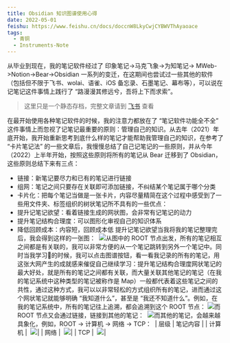 ```yaml
---
title: Obsidian 知识图谱使用心得
date: 2022-05-01
feishu: https://www.feishu.cn/docs/doccnW8LkyCwjCYBWVThAyaoace
tags:
  - 青铜 
  - Instruments-Note
---
```


从毕业到现在，我的笔记软件经过了 印象笔记-\>马克飞象-\>为知笔记-\> MWeb-\>Notion-\>Bear-\>Obsidian 一系列的变迁，在这期间也尝试过一些其他的软件（包括但不限于飞书、wolai、语雀、iOS 备忘录、石墨笔记、幕布等），可以说在记笔记这件事情上践行了 “路漫漫其修远兮，吾将上下而求索”。​

<!--more-->


> 这里只是一个静态存档，完整文章请到 [飞书](https://www.feishu.cn/docs/doccnW8LkyCwjCYBWVThAyaoace) 查看

在最开始使用各种笔记软件的时候，我的注意力都放在了 “笔记软件功能全不全” 这件事情上而忽视了记笔记最重要的原则：管理自己的知识。从去年（2021）年底开始，我开始重新思考到底什么样的笔记才能帮助我管理自己的知识，在参考了 “卡片笔记法” 的一些文章后，我慢慢总结了自己记笔记的一些原则，并从今年（2022）上半年开始，按照这些原则将所有的笔记从 Bear 迁移到了 Obsidian，这些原则总结下来有三点：​
- 链接：新笔记要尽力和已有的笔记进行链接​
- 组网：笔记之间只要存在关联即可添加链接，不纠结某个笔记属于哪个分类​
- 卡片化：把每个笔记当做是一张卡片，内容尽量精简​
在这个过程中感受到了一些用文件夹、标签组织的树状笔记所不具有的一些优点：​
- 提升记笔记欲望：看着链接生成的网状图，会非常有记笔记的动力​
- 提升笔记结构合理度：可以图形化审视自己的知识体系​
- 降低回顾成本：内容短，回顾成本低​
提升记笔记欲望​
当我将我的笔记整理完后，我会得到这样的一张图：​
​
 ![](https://internal-api-drive-stream.feishu.cn/space/api/box/stream/download/all/boxcns8aZCI6YQ5ziHL0FqgwgLL/?mount_node_token=doccnW8LkyCwjCYBWVThAyaoace&mount_point=doc_image)
​
​
从图中的 ROOT 节点出发，所有的笔记相互之间都是有关联的，我可以非常方便的从一个笔记跳转到另外一个笔记中。同时当我学习🥱的时候，我可以点击图谱按钮，看一看我记录的所有的笔记，用这张大网产生的成就感来催促自己继续学习：​
​
​​
提升笔记结构合理度​
网状笔记的最大好处，就是所有的笔记之间都有关联，而大量关联其他笔记的笔记（在我的笔记系统中这种类型的笔记被称作是 Map）一般都代表着这些笔记之间的共性，通过这种方式，我可以以非常轻松的方式组织所有的笔记，进而通过这个网状笔记就能够明确 “我知道什么”，甚至是 “我还不知道什么”。​
例如，在我的笔记系统中，所有的笔记往上追溯，都会追溯到这个 ROOT 节点：​
​
 ![](https://internal-api-drive-stream.feishu.cn/space/api/box/stream/download/all/boxcnsT4K0oKEgJm3tmmuue0PNe/?mount_node_token=doccnW8LkyCwjCYBWVThAyaoace&mount_point=doc_image)
​
​
而 ROOT 节点又会通过链接，链接到其他的笔记：​
​
 ![](https://internal-api-drive-stream.feishu.cn/space/api/box/stream/download/all/boxcng09z5N2b9rgKmpbzzspyBb/?mount_node_token=doccnW8LkyCwjCYBWVThAyaoace&mount_point=doc_image)
​
​
而其他的笔记，会越来越具象化，例如，ROOT -\> 计算机 -\> 网络 -\> TCP：​
​
| 
层级​
 | 
笔记内容​
 |
| 
计算机​
 | 
​
 ![](https://internal-api-drive-stream.feishu.cn/space/api/box/stream/download/all/boxcnlHBav8k7tfNb7HD054EYLc/?mount_node_token=doccnW8LkyCwjCYBWVThAyaoace&mount_point=doc_image)
​
​
​
 |
| 
网络​
 | 
​
 ![](https://internal-api-drive-stream.feishu.cn/space/api/box/stream/download/all/boxcn4jIHNgKX0fz8rfVHgVBgEe/?mount_node_token=doccnW8LkyCwjCYBWVThAyaoace&mount_point=doc_image)
​
​
​
 |
| 
TCP​
 | 
​
 ![](https://internal-api-drive-stream.feishu.cn/space/api/box/stream/download/all/boxcnSaIxYPGxWUuuVHMFAbijQh/?mount_node_token=doccnW8LkyCwjCYBWVThAyaoace&mount_point=doc_image)
​
​
​
 |
​
  